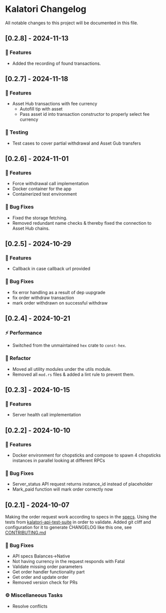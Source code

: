 # Kalatori Changelog

All notable changes to this project will be documented in this file.

## [0.2.8] - 2024-11-13

### 🚀 Features

- Added the recording of found transactions.

## [0.2.7] - 2024-11-18

### 🚀 Features

- Asset Hub transactions with fee currency
  - Autofill tip with asset
  - Pass asset id into transaction constructor to properly select fee currency

### 🧪 Testing

- Test cases to cover partial withdrawal and Asset Gub transfers

## [0.2.6] - 2024-11-01

### 🚀 Features

- Force withdrawal call implementation
- Docker container for the app
- Containerized test environment

### 🐛 Bug Fixes

- Fixed the storage fetching.
- Removed redundant name checks & thereby fixed the connection to Asset Hub chains.

## [0.2.5] - 2024-10-29

### 🚀 Features

- Callback in case callback url provided

### 🐛 Bug Fixes

- fix error handling as a result of dep uupgrade
- fix order withdraw transaction
- mark order withdrawn on successful withdraw

## [0.2.4] - 2024-10-21

### ⚡ Performance

- Switched from the unmaintained `hex` crate to `const-hex`.

### 🚜 Refactor

- Moved all utility modules under the utils module.
- Removed all `mod.rs` files & added a lint rule to prevent them.

## [0.2.3] - 2024-10-15

### 🚀 Features

- Server health call implementation

## [0.2.2] - 2024-10-10

### 🚀 Features

- Docker environment for chopsticks and compose to spawn 4 chopsticks instances in parallel looking at different RPCs

### 🐛 Bug Fixes

- Server_status API request returns instance_id instead of placeholder
- Mark_paid function will mark order correctly now

## [0.2.1] - 2024-10-07

Making the order request work according to specs in the [specs](https://alzymologist.github.io/kalatori-api/#/).
Using the tests from [kalatori-api-test-suite]() in order to validate.
Added git cliff and configuration for it to generate CHANGELOG like this one, see [CONTRIBUTING.md](CONTRIBUTING.md)

### 🐛 Bug Fixes

- API specs Balances->Native
- Not having currency in the request responds with Fatal
- Validate missing order parameters
- Get order handler functionality part
- Get order and update order
- Removed version check for PRs

### ⚙️ Miscellaneous Tasks

- Resolve conflicts

